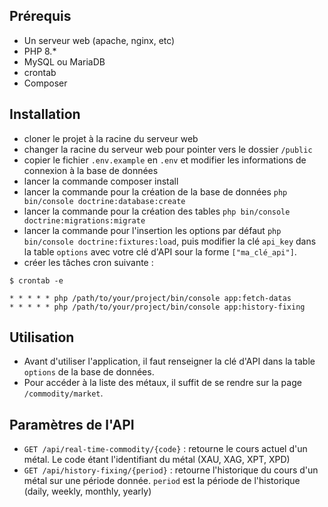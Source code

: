 ## Prérequis
- Un serveur web (apache, nginx, etc)
- PHP 8.*
- MySQL ou MariaDB
- crontab
- Composer

## Installation
- cloner le projet à la racine du serveur web
- changer la racine du serveur web pour pointer vers le dossier `/public`
- copier le fichier `.env.example` en `.env` et modifier les informations de connexion à la base de données
- lancer la commande composer install
- lancer la commande pour la création de la base de données `php bin/console doctrine:database:create`
- lancer la commande pour la création des tables `php bin/console doctrine:migrations:migrate`
- lancer la commande pour l'insertion les options par défaut `php bin/console doctrine:fixtures:load`, puis modifier la clé `api_key` dans la table `options` avec votre clé d'API sour la forme `["ma_clé_api"]`.
- créer les tâches cron suivante :
```shell
$ crontab -e

* * * * * php /path/to/your/project/bin/console app:fetch-datas
* * * * * php /path/to/your/project/bin/console app:history-fixing
```

## Utilisation
- Avant d'utiliser l'application, il faut renseigner la clé d'API dans la table `options` de la base de données.
- Pour accéder à la liste des métaux, il suffit de se rendre sur la page `/commodity/market`.

## Paramètres de l'API

- `GET /api/real-time-commodity/{code}` : retourne le cours actuel d'un métal. Le code étant l'identifiant du métal (XAU, XAG, XPT, XPD)
- `GET /api/history-fixing/{period}` : retourne l'historique du cours d'un métal sur une période donnée. `period` est la période de l'historique (daily, weekly, monthly, yearly)
